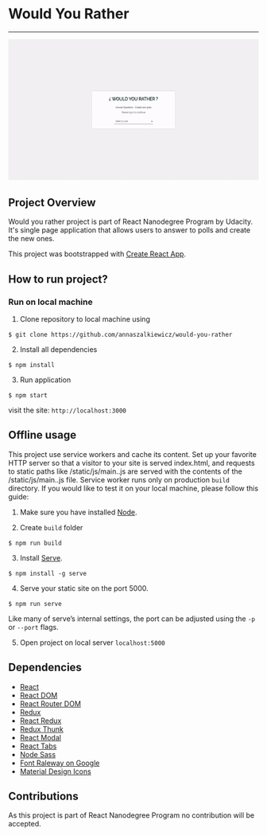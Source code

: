 # Would You Rather
---

![](readme.gif)

## Project Overview

Would you rather project is part of React Nanodegree Program by Udacity. It's single page application that allows users to answer to polls and create the new ones. 

This project was bootstrapped with [Create React App](https://github.com/facebookincubator/create-react-app).

## How to run project?

### Run on local machine

1. Clone repository to local machine using
```
$ git clone https://github.com/annaszalkiewicz/would-you-rather
```

2. Install all dependencies
```
$ npm install
```
3. Run application
```
$ npm start
```
visit the site: `http://localhost:3000`

## Offline usage

This project use service workers and cache its content. Set up your favorite HTTP server so that a visitor to your site is served index.html, and requests to static paths like /static/js/main.<hash>.js are served with the contents of the /static/js/main.<hash>.js file. Service worker runs only on production `build` directory. If you would like to test it on your local machine, please follow this guide: 

1. Make sure you have installed [Node](https://nodejs.org/).

2. Create `build` folder
```
$ npm run build
```

3. Install [Serve](https://github.com/zeit/serve).
```
$ npm install -g serve
```
4. Serve your static site on the port 5000. 
```
$ npm run serve
```
Like many of serve’s internal settings, the port can be adjusted using the `-p` or `--port` flags.

5. Open project on local server `localhost:5000`

## Dependencies

* [React](https://reactjs.org/)
* [React DOM](https://www.npmjs.com/package/react-dom)
* [React Router DOM](https://github.com/ReactTraining/react-router)
* [Redux](http://redux.js.org/)
* [React Redux](https://github.com/reduxjs/react-redux)
* [Redux Thunk](https://github.com/reduxjs/redux-thunk)
* [React Modal](https://www.npmjs.com/package/react-modal)
* [React Tabs](https://github.com/reactjs/react-tabs)
* [Node Sass ](https://github.com/sass/node-sass)
* [Font Raleway on Google](https://fonts.google.com/specimen/Raleway)
* [Material Design Icons](https://github.com/Templarian/MaterialDesign-JS)

## Contributions

As this project is part of React Nanodegree Program no contribution will be accepted.